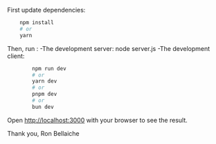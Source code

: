 First update dependencies:
```bash
    npm install
    # or
    yarn
```

Then, run :
    -The development server:
        node server.js
    -The development client:
```bash
        npm run dev
        # or
        yarn dev
        # or
        pnpm dev
        # or
        bun dev
```

Open [http://localhost:3000](http://localhost:3000) with your browser to see the result.

Thank you, 
Ron Bellaiche
